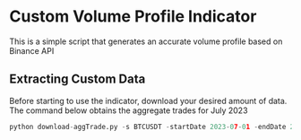 # Custom Volume Profile Indicator

This is a simple script that generates an accurate volume profile based on Binance API

## Extracting Custom Data

Before starting to use the indicator, download your desired amount of data. The command below obtains the aggregate trades for July 2023

```python
python download-aggTrade.py -s BTCUSDT -startDate 2023-07-01 -endDate 2023-07-31  -t spot -skip-monthly 1
```

